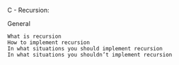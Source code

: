 C - Recursion:

General

    What is recursion
    How to implement recursion
    In what situations you should implement recursion
    In what situations you shouldn’t implement recursion